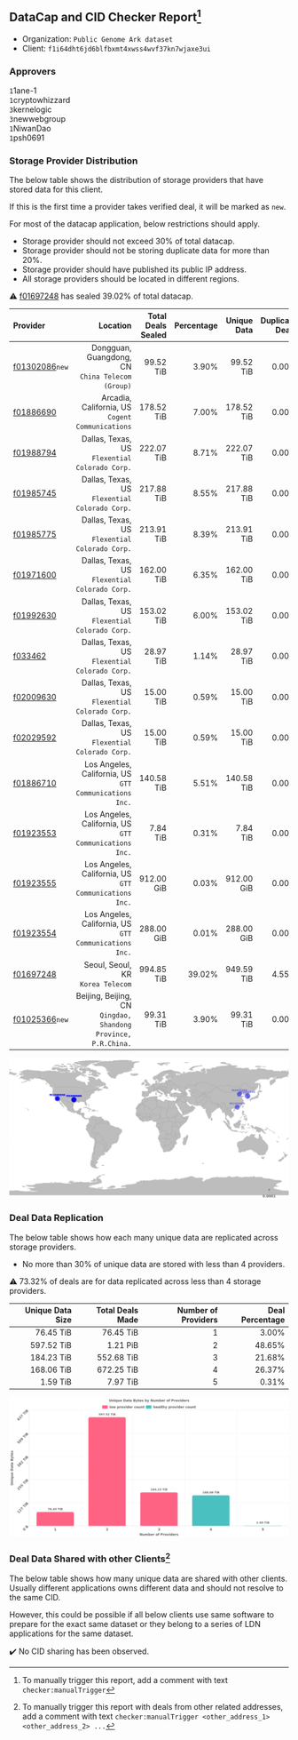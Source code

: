 ## DataCap and CID Checker Report[^1]
 - Organization: `Public Genome Ark dataset`
 - Client: `f1i64dht6jd6blfbxmt4xwss4wvf37kn7wjaxe3ui`
### Approvers
`1`1ane-1<br/>`1`cryptowhizzard<br/>`3`kernelogic<br/>`3`newwebgroup<br/>`1`NiwanDao<br/>`1`psh0691

### Storage Provider Distribution
The below table shows the distribution of storage providers that have stored data for this client.

If this is the first time a provider takes verified deal, it will be marked as `new`.

For most of the datacap application, below restrictions should apply.
 - Storage provider should not exceed 30% of total datacap.
 - Storage provider should not be storing duplicate data for more than 20%.
 - Storage provider should have published its public IP address.
 - All storage providers should be located in different regions.

⚠️ [f01697248](https://filfox.info/en/address/f01697248) has sealed 39.02% of total datacap.

| Provider                                                    |                                                          Location | Total Deals Sealed | Percentage | Unique Data | Duplicate Deals |
| :---------------------------------------------------------- | ----------------------------------------------------------------: | -----------------: | ---------: | ----------: | --------------: |
| [f01302086](https://filfox.info/en/address/f01302086)`new`  |               Dongguan, Guangdong, CN<br/>`China Telecom (Group)` |          99.52 TiB |      3.90% |   99.52 TiB |           0.00% |
| [f01886690](https://filfox.info/en/address/f01886690)       |               Arcadia, California, US<br/>`Cogent Communications` |         178.52 TiB |      7.00% |  178.52 TiB |           0.00% |
| [f01988794](https://filfox.info/en/address/f01988794)       |                 Dallas, Texas, US<br/>`Flexential Colorado Corp.` |         222.07 TiB |      8.71% |  222.07 TiB |           0.00% |
| [f01985745](https://filfox.info/en/address/f01985745)       |                 Dallas, Texas, US<br/>`Flexential Colorado Corp.` |         217.88 TiB |      8.55% |  217.88 TiB |           0.00% |
| [f01985775](https://filfox.info/en/address/f01985775)       |                 Dallas, Texas, US<br/>`Flexential Colorado Corp.` |         213.91 TiB |      8.39% |  213.91 TiB |           0.00% |
| [f01971600](https://filfox.info/en/address/f01971600)       |                 Dallas, Texas, US<br/>`Flexential Colorado Corp.` |         162.00 TiB |      6.35% |  162.00 TiB |           0.00% |
| [f01992630](https://filfox.info/en/address/f01992630)       |                 Dallas, Texas, US<br/>`Flexential Colorado Corp.` |         153.02 TiB |      6.00% |  153.02 TiB |           0.00% |
| [f033462](https://filfox.info/en/address/f033462)           |                 Dallas, Texas, US<br/>`Flexential Colorado Corp.` |          28.97 TiB |      1.14% |   28.97 TiB |           0.00% |
| [f02009630](https://filfox.info/en/address/f02009630)       |                 Dallas, Texas, US<br/>`Flexential Colorado Corp.` |          15.00 TiB |      0.59% |   15.00 TiB |           0.00% |
| [f02029592](https://filfox.info/en/address/f02029592)       |                 Dallas, Texas, US<br/>`Flexential Colorado Corp.` |          15.00 TiB |      0.59% |   15.00 TiB |           0.00% |
| [f01886710](https://filfox.info/en/address/f01886710)       |         Los Angeles, California, US<br/>`GTT Communications Inc.` |         140.58 TiB |      5.51% |  140.58 TiB |           0.00% |
| [f01923553](https://filfox.info/en/address/f01923553)       |         Los Angeles, California, US<br/>`GTT Communications Inc.` |           7.84 TiB |      0.31% |    7.84 TiB |           0.00% |
| [f01923555](https://filfox.info/en/address/f01923555)       |         Los Angeles, California, US<br/>`GTT Communications Inc.` |         912.00 GiB |      0.03% |  912.00 GiB |           0.00% |
| [f01923554](https://filfox.info/en/address/f01923554)       |         Los Angeles, California, US<br/>`GTT Communications Inc.` |         288.00 GiB |      0.01% |  288.00 GiB |           0.00% |
| [f01697248](https://filfox.info/en/address/f01697248)       |                              Seoul, Seoul, KR<br/>`Korea Telecom` |         994.85 TiB |     39.02% |  949.59 TiB |           4.55% |
| [f01025366](https://filfox.info/en/address/f01025366)`new`  | Beijing, Beijing, CN<br/>`Qingdao, Shandong Province, P.R.China.` |          99.31 TiB |      3.90% |   99.31 TiB |           0.00% |

<img src="https://raw.githubusercontent.com/data-preservation-programs/filplus-checker-assets/main/filecoin-project/filecoin-plus-large-datasets/issues/1068/1686298703294.png"/>

### Deal Data Replication
The below table shows how each many unique data are replicated across storage providers.

- No more than 30% of unique data are stored with less than 4 providers.

⚠️ 73.32% of deals are for data replicated across less than 4 storage providers.

| Unique Data Size | Total Deals Made | Number of Providers | Deal Percentage |
| ---------------: | ---------------: | ------------------: | --------------: |
|        76.45 TiB |        76.45 TiB |                   1 |           3.00% |
|       597.52 TiB |         1.21 PiB |                   2 |          48.65% |
|       184.23 TiB |       552.68 TiB |                   3 |          21.68% |
|       168.06 TiB |       672.25 TiB |                   4 |          26.37% |
|         1.59 TiB |         7.97 TiB |                   5 |           0.31% |

<img src="https://raw.githubusercontent.com/data-preservation-programs/filplus-checker-assets/main/filecoin-project/filecoin-plus-large-datasets/issues/1068/1686298704456.png"/>

### Deal Data Shared with other Clients[^3]
The below table shows how many unique data are shared with other clients.
Usually different applications owns different data and should not resolve to the same CID.

However, this could be possible if all below clients use same software to prepare for the exact same dataset or they belong to a series of LDN applications for the same dataset.

✔️ No CID sharing has been observed.

[^1]: To manually trigger this report, add a comment with text `checker:manualTrigger`

[^2]: Deals from those addresses are combined into this report as they are specified with `checker:manualTrigger`

[^3]: To manually trigger this report with deals from other related addresses, add a comment with text `checker:manualTrigger <other_address_1> <other_address_2> ...`
